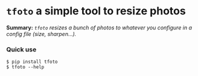 # `tfoto` a simple tool to resize photos
**Summary:** *`tfoto` resizes a bunch of photos to whatever you configure in a
config file (size, sharpen...).*

### Quick use
```
$ pip install tfoto
$ tfoto --help
```
